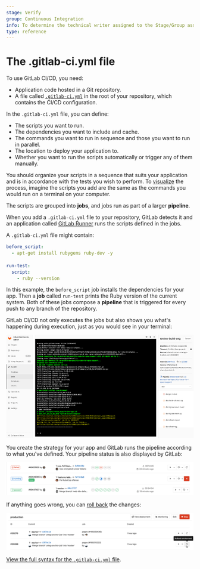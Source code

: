 ```yaml
---
stage: Verify
group: Continuous Integration
info: To determine the technical writer assigned to the Stage/Group associated with this page, see https://about.gitlab.com/handbook/engineering/ux/technical-writing/#designated-technical-writers
type: reference
---
```

<!-- markdownlint-disable MD044 -->
# The .gitlab-ci.yml file
<!-- markdownlint-enable MD044 -->

To use GitLab CI/CD, you need:

- Application code hosted in a Git repository.
- A file called [`.gitlab-ci.yml`](README.md) in the root of your repository, which
  contains the CI/CD configuration.

In the `.gitlab-ci.yml` file, you can define:

- The scripts you want to run.
- The dependencies you want to include and cache.
- The commands you want to run in sequence and those you want to run in parallel.
- The location to deploy your application to.
- Whether you want to run the scripts automatically or trigger any of them manually.

You should organize your scripts in a sequence that suits your application and is in accordance with
the tests you wish to perform. To [visualize](visualization.md) the process, imagine
the scripts you add are the same as the commands you would run on a terminal on your computer.

The scripts are grouped into **jobs**, and jobs run as part of a larger
**pipeline**.

When you add a `.gitlab-ci.yml` file to your
repository, GitLab detects it and an application called [GitLab Runner](https://docs.gitlab.com/runner/)
runs the scripts defined in the jobs.

A `.gitlab-ci.yml` file might contain:

```yaml
before_script:
  - apt-get install rubygems ruby-dev -y

run-test:
  script:
    - ruby --version
```

In this example, the `before_script` job installs the dependencies
for your app. Then a **job** called `run-test` prints the Ruby version of the current system.
Both of these jobs compose a **pipeline** that is triggered for every push
to any branch of the repository.

GitLab CI/CD not only executes the jobs but also shows you what's happening during execution,
just as you would see in your terminal:

![job running](img/job_running.png)

You create the strategy for your app and GitLab runs the pipeline
according to what you've defined. Your pipeline status is also
displayed by GitLab:

![pipeline status](img/pipeline_status.png)

If anything goes wrong, you can
[roll back](../environments/index.md#retrying-and-rolling-back) the changes:

![rollback button](img/rollback.png)

[View the full syntax for the `.gitlab-ci.yml` file](README.md).
